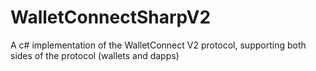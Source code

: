 # WalletConnectSharpV2
A c# implementation of the WalletConnect V2 protocol, supporting both sides of the protocol (wallets and dapps)
